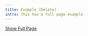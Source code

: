 ```yaml
---
title: Example (Delete)
intro: This has a full page example
---
```


<a class="button" href="fullpage">Show Full Page</a>